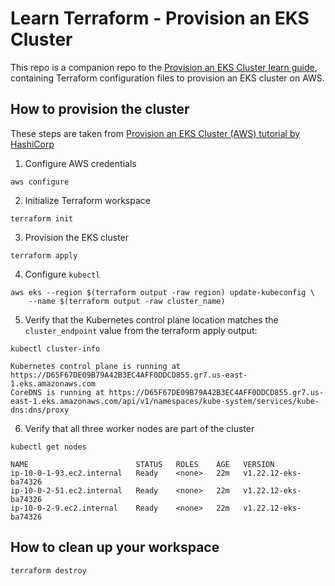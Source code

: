 # Learn Terraform - Provision an EKS Cluster

This repo is a companion repo to the [Provision an EKS Cluster learn guide](https://learn.hashicorp.com/terraform/kubernetes/provision-eks-cluster), containing
Terraform configuration files to provision an EKS cluster on AWS.

## How to provision the cluster
These steps are taken from [Provision an EKS Cluster (AWS) tutorial by HashiCorp](https://learn.hashicorp.com/tutorials/terraform/eks)

1. Configure AWS credentials
```shell
aws configure
```

2. Initialize Terraform workspace
```shell
terraform init
```

3. Provision the EKS cluster
```shell
terraform apply
```

4. Configure `kubectl`
```shell
aws eks --region $(terraform output -raw region) update-kubeconfig \
    --name $(terraform output -raw cluster_name)
```

5. Verify that the Kubernetes control plane location matches the `cluster_endpoint` value from the terraform apply output:
```shell
kubectl cluster-info

Kubernetes control plane is running at https://D65F67DE09B79A42B3EC4AFF0DDCD855.gr7.us-east-1.eks.amazonaws.com
CoreDNS is running at https://D65F67DE09B79A42B3EC4AFF0DDCD855.gr7.us-east-1.eks.amazonaws.com/api/v1/namespaces/kube-system/services/kube-dns:dns/proxy
```

6. Verify that all three worker nodes are part of the cluster
```shell
kubectl get nodes

NAME                        STATUS   ROLES    AGE   VERSION
ip-10-0-1-93.ec2.internal   Ready    <none>   22m   v1.22.12-eks-ba74326
ip-10-0-2-51.ec2.internal   Ready    <none>   22m   v1.22.12-eks-ba74326
ip-10-0-2-9.ec2.internal    Ready    <none>   22m   v1.22.12-eks-ba74326
```

## How to clean up your workspace
```shell
terraform destroy
```